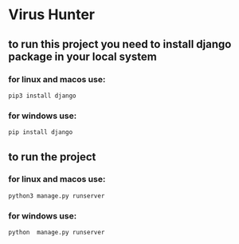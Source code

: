 # Virus Hunter

  ## to run this project you need to install django package in your local system

  
  ### for linux and macos use:
  
    pip3 install django
              
### for windows use:

    pip install django  
## to run the project


### for linux and macos use:

    python3 manage.py runserver
              

### for windows use:

    python  manage.py runserver 
